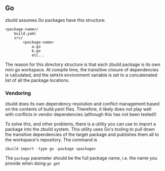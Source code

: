 ## Go

zbuild assumes Go packages have this structure:

    <package-name>/
        build.yaml
        src/
            <package-name>
                a.go
                b.go
                etc...

The reason for this directory structure is that each zbuild package is its own mini go workspace. At compile time, the transitive closure of dependencies is calculated, and the `GOPATH` environment variable is set to a concatenated list of all the package locations.

### Vendoring

zbuild does its own dependency resolution and conflict management based on the contents of build.yaml files. Therefore, it likely does not play well with conflicts in vendor dependencies (although this has not been tested!)

To solve this, and other problems, there is a utility you can use to import a package into the zbuild system. This utility uses Go's tooling to pull down the transitive dependencies of the target package and publishes them all to the workspace's repository. The command is

    zbuild import -type go -package <package>

The `package` parameter should be the full package name, i.e. the name you provide when doing `go get`
